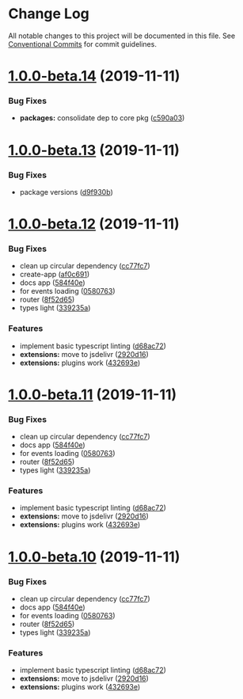 # Change Log

All notable changes to this project will be documented in this file.
See [Conventional Commits](https://conventionalcommits.org) for commit guidelines.

# [1.0.0-beta.14](https://github.com/fiction-com/factor/compare/v1.0.0-beta.13...v1.0.0-beta.14) (2019-11-11)


### Bug Fixes

* **packages:** consolidate dep to core pkg ([c590a03](https://github.com/fiction-com/factor/commit/c590a03809bba7c9333f1a2ced4431dc26eba82f))





# [1.0.0-beta.13](https://github.com/fiction-com/factor/compare/v1.0.0-beta.12...v1.0.0-beta.13) (2019-11-11)


### Bug Fixes

* package versions ([d9f930b](https://github.com/fiction-com/factor/commit/d9f930bdacc5ca958f0bb51a857f511cd3355f94))





# [1.0.0-beta.12](https://github.com/fiction-com/factor/compare/v1.0.0-beta.9...v1.0.0-beta.12) (2019-11-11)


### Bug Fixes

* clean up circular dependency ([cc77fc7](https://github.com/fiction-com/factor/commit/cc77fc7fe87a52ba1a9cd5303cbb0c9015a0ae52))
* create-app ([af0c691](https://github.com/fiction-com/factor/commit/af0c6918a14d421c3d6ad3f6396670b9ddb502fd))
* docs app ([584f40e](https://github.com/fiction-com/factor/commit/584f40eb29ee4dea822411d2b2ebdb62aec20f40))
* for events loading ([0580763](https://github.com/fiction-com/factor/commit/0580763949ddc1c26ccd585959389c925b79a3b1))
* router ([8f52d65](https://github.com/fiction-com/factor/commit/8f52d65a5a1cf236522087db8ad6013b3c4e6cb6))
* types light ([339235a](https://github.com/fiction-com/factor/commit/339235a3ba909a0c5a17743268dd972d8a0ae8c4))


### Features

* implement basic typescript linting ([d68ac72](https://github.com/fiction-com/factor/commit/d68ac72d72b93712a55269b3bd71a0d0e741b519))
* **extensions:** move to jsdelivr ([2920d16](https://github.com/fiction-com/factor/commit/2920d163c777dd95e342f46505b771001e24d41d))
* **extensions:** plugins work ([432693e](https://github.com/fiction-com/factor/commit/432693ed993e6a55a24c672186b4988cc120aaf0))





# [1.0.0-beta.11](https://github.com/fiction-com/factor/compare/v1.0.0-beta.9...v1.0.0-beta.11) (2019-11-11)


### Bug Fixes

* clean up circular dependency ([cc77fc7](https://github.com/fiction-com/factor/commit/cc77fc7fe87a52ba1a9cd5303cbb0c9015a0ae52))
* docs app ([584f40e](https://github.com/fiction-com/factor/commit/584f40eb29ee4dea822411d2b2ebdb62aec20f40))
* for events loading ([0580763](https://github.com/fiction-com/factor/commit/0580763949ddc1c26ccd585959389c925b79a3b1))
* router ([8f52d65](https://github.com/fiction-com/factor/commit/8f52d65a5a1cf236522087db8ad6013b3c4e6cb6))
* types light ([339235a](https://github.com/fiction-com/factor/commit/339235a3ba909a0c5a17743268dd972d8a0ae8c4))


### Features

* implement basic typescript linting ([d68ac72](https://github.com/fiction-com/factor/commit/d68ac72d72b93712a55269b3bd71a0d0e741b519))
* **extensions:** move to jsdelivr ([2920d16](https://github.com/fiction-com/factor/commit/2920d163c777dd95e342f46505b771001e24d41d))
* **extensions:** plugins work ([432693e](https://github.com/fiction-com/factor/commit/432693ed993e6a55a24c672186b4988cc120aaf0))





# [1.0.0-beta.10](https://github.com/fiction-com/factor/compare/v1.0.0-beta.9...v1.0.0-beta.10) (2019-11-11)


### Bug Fixes

* clean up circular dependency ([cc77fc7](https://github.com/fiction-com/factor/commit/cc77fc7fe87a52ba1a9cd5303cbb0c9015a0ae52))
* docs app ([584f40e](https://github.com/fiction-com/factor/commit/584f40eb29ee4dea822411d2b2ebdb62aec20f40))
* for events loading ([0580763](https://github.com/fiction-com/factor/commit/0580763949ddc1c26ccd585959389c925b79a3b1))
* router ([8f52d65](https://github.com/fiction-com/factor/commit/8f52d65a5a1cf236522087db8ad6013b3c4e6cb6))
* types light ([339235a](https://github.com/fiction-com/factor/commit/339235a3ba909a0c5a17743268dd972d8a0ae8c4))


### Features

* implement basic typescript linting ([d68ac72](https://github.com/fiction-com/factor/commit/d68ac72d72b93712a55269b3bd71a0d0e741b519))
* **extensions:** move to jsdelivr ([2920d16](https://github.com/fiction-com/factor/commit/2920d163c777dd95e342f46505b771001e24d41d))
* **extensions:** plugins work ([432693e](https://github.com/fiction-com/factor/commit/432693ed993e6a55a24c672186b4988cc120aaf0))
